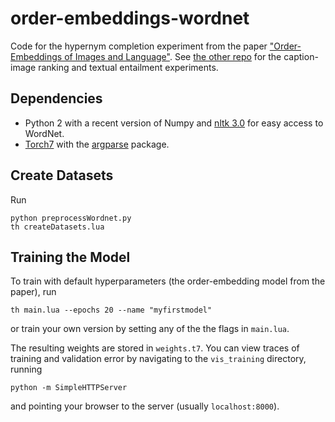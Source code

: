 # order-embeddings-wordnet
Code for the hypernym completion experiment from the paper ["Order-Embeddings of Images and Language"](http://arxiv.org/abs/1511.06361). See [the other repo](https://github.com/ivendrov/order-embeddings) for the caption-image ranking and textual entailment experiments.

## Dependencies
- Python 2 with a recent version of Numpy and [nltk 3.0](http://www.nltk.org/) for easy access to WordNet.
- [Torch7](http://torch.ch/) with the [argparse](https://github.com/mpeterv/argparse) package.

## Create Datasets
Run
```
python preprocessWordnet.py
th createDatasets.lua
```

## Training the Model
To train with default hyperparameters (the order-embedding model from the paper), run
```
th main.lua --epochs 20 --name "myfirstmodel"
```

or train your own version by setting any of the the flags in `main.lua`.

The resulting weights are stored in `weights.t7`. You can view traces of training
and validation error by navigating to the `vis_training` directory, running

```
python -m SimpleHTTPServer
```
and pointing your browser to the server (usually `localhost:8000`).
